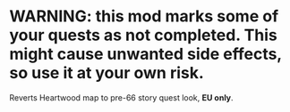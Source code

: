 # WARNING: this mod marks some of your quests as not completed. This might cause unwanted side effects, so use it at your own risk.

Reverts Heartwood map to pre-66 story quest look, **EU only**.
